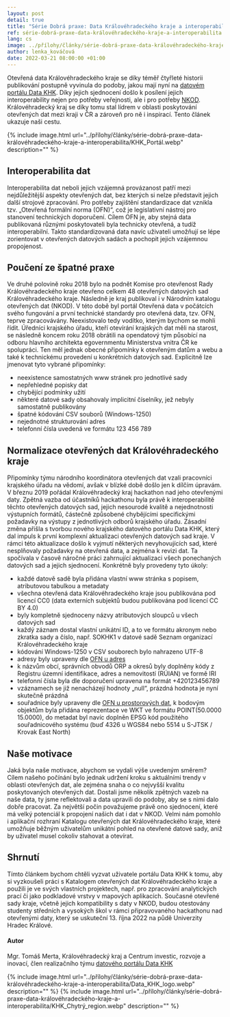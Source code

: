 ```yaml
---
layout: post
detail: true
title: "Série Dobrá praxe: Data Královéhradeckého kraje a interoperabilita"
ref: série-dobrá-praxe-data-královéhradeckého-kraje-a-interoperabilita
lang: cs
image: ../přílohy/články/série-dobrá-praxe-data-královéhradeckého-kraje-a-interoperabilita/KHK_Portál.webp
author: lenka_kováčová
date: 2022-03-21 08:00:00 +01:00
---
```

Otevřená data Královéhradeckého kraje se díky téměř čtyřleté historii publikování postupně vyvinula do podoby, jakou mají nyní na [datovém portálu Data KHK][Data KHK].
Díky jejich sjednocení došlo k posílení jejich interoperability nejen pro potřeby veřejnosti, ale i pro potřeby [NKOD][NKOD].
Královéhradecký kraj se díky tomu stal lídrem v oblasti poskytování otevřených dat mezi kraji v ČR a zároveň pro ně i inspirací. 
Tento článek ukazuje naši cestu.

<!--more-->

{% include image.html url="../přílohy/články/série-dobrá-praxe-data-královéhradeckého-kraje-a-interoperabilita/KHK_Portál.webp" description="" %}

## Interoperabilita dat
Interoperabilita dat neboli jejich vzájemná provázanost patří mezi nejdůležitější aspekty otevřených dat, bez kterých si nelze představit jejich další strojové zpracování.
Pro potřeby zajištění standardizace dat vznikla tzv. „Otevřená formální norma (OFN)“, což je legislativní nástroj pro stanovení technických doporučení.
Cílem OFN je, aby stejná data publikovaná různými poskytovateli byla technicky otevřená, a tudíž interoperabilní. 
Takto standardizovaná data navíc uživateli umožňují se lépe zorientovat v otevřených datových sadách a pochopit jejich vzájemnou propojenost.

## Poučení ze špatné praxe
Ve druhé polovině roku 2018 bylo na podnět Komise pro otevřenost Rady Královéhradeckého kraje otevřeno celkem 48 otevřených datových sad Královéhradeckého kraje.
Následně je kraj publikoval i v Národním katalogu otevřených dat (NKOD).
V této době byl portál Otevřená data v počátcích svého fungování a první technické standardy pro otevřená data, tzv. OFN, teprve zpracovávány.
Neexistovalo tedy vodítko, kterým bychom se mohli řídit. 
Úředníci krajského úřadu, kteří otevírání krajských dat měli na starost, se následně koncem roku 2018 obrátili na opendatový tým působící na odboru hlavního architekta egovernmentu Ministerstva vnitra ČR ke spolupráci.
Ten měl jednak obecné připomínky k otevřeným datům a webu a také k technickému provedení u konkrétních datových sad. Explicitně lze jmenovat tyto vybrané připomínky:

- neexistence samostatných www stránek pro jednotlivé sady
- nepřehledné popisky dat
- chybějící podmínky užití
- některé datové sady obsahovaly implicitní číselníky, jež nebyly samostatně publikovány
- špatné kódování CSV souborů (Windows-1250)
- nejednotné strukturování adres
- telefonní čísla uvedená ve formátu 123 456 789

## Normalizace otevřených dat Královéhradeckého kraje
Připomínky týmu národního koordinátora otevřených dat vzali pracovníci krajského úřadu na vědomí, avšak v blízké době došlo jen k dílčím úpravám.
V březnu 2019 pořádal Královéhradecký kraj hackathon nad jeho otevřenými daty. 
Zpětná vazba od účastníků hackathonu byla právě k interoperabilitě těchto otevřených datových sad, jejich nesourodé kvalitě a nejednotnosti výstupních formátů, částečně způsobené chybějícími specifickými požadavky na výstupy z jednotlivých odborů krajského úřadu.
Zásadní změna přišla s tvorbou nového krajského datového portálu Data KHK, který dal impuls k první komplexní aktualizaci otevřených datových sad kraje.
V rámci této aktualizace došlo k vyjmutí některých nevyhovujících sad, které nesplňovaly požadavky na otevřená data, a zejména k revizi dat.
Ta spočívala v časově náročné práci zahrnující aktualizaci všech ponechaných datových sad a jejich sjednocení. 
Konkrétně byly provedeny tyto úkoly:

- každé datově sadě byla přidána vlastní www stránka s popisem, atributovou tabulkou a metadaty
- všechna otevřená data Královéhradeckého kraje jsou publikována pod licencí CC0 (data externích subjektů budou publikována pod licencí CC BY 4.0)
- byly kompletně sjednoceny názvy atributových sloupců u všech datových sad
- každý záznam dostal vlastní unikátní ID, a to ve formátu akronym nebo zkratka sady a číslo, např. SOKHK1 v datové sadě Seznam organizací Královéhradeckého kraje
- kódování Windows-1250 v CSV souborech bylo nahrazeno UTF-8
- adresy byly upraveny dle [OFN u adres][OFN Adresy]
- k názvům obcí, správních obvodů ORP a okresů byly doplněny kódy z Registru územní identifikace, adres a nemovitostí (RÚIAN) ve formě IRI
- telefonní čísla byla dle doporučení upravena na formát +420123456789
- vzáznamech se již nenacházejí hodnoty „null“, prázdná hodnota je nyní skutečně prázdná
- souřadnice byly upraveny dle [OFN u prostorových dat][OFN Prostorová data], k bodovým objektům byla přidána reprezentace ve WKT ve formátu POINT(50.0000 15.0000), do metadat byl navíc doplněn EPSG kód použitého souřadnicového systému (buď 4326 u WGS84 nebo 5514 u S-JTSK / Krovak East North)

## Naše motivace
Jaká byla naše motivace, abychom se vydali výše uvedeným směrem?
Cílem našeho počínání bylo jednak udržení kroku s aktuálními trendy v oblasti otevřených dat, ale zejména snaha o co nejvyšší kvalitu poskytovaných otevřených dat. 
Dostali jsme několik zpětných vazeb na naše data, ty jsme reflektovali a data upravili do podoby, aby se s nimi dalo dobře pracovat.
Za největší počin považujeme právě ono sjednocení, které má velký potenciál k propojení našich dat i dat v NKOD.
Velmi nám pomohlo i aplikační rozhraní Katalogu otevřených dat Královéhradeckého kraje, které umožňuje běžným uživatelům unikátní pohled na otevřené datové sady, aniž by uživatel musel cokoliv stahovat a otevírat. 

## Shrnutí
Tímto článkem bychom chtěli vyzvat uživatele portálu Data KHK k tomu, aby si vyzkoušeli práci s Katalogem otevřených dat Královéhradeckého kraje a použili je ve svých vlastních projektech, např. pro zpracování analytických prací či jako podkladové vrstvy v mapových aplikacích. 
Současné otevřené sady kraje, včetně jejich kompatibility s daty v NKOD, budou otestovány studenty středních a vysokých škol v rámci připravovaného hackathonu nad otevřenými daty, který se uskuteční 13. října 2022 na půdě Univerzity Hradec Králové.

#### Autor
Mgr. Tomáš Merta, Královéhradecký kraj a Centrum investic, rozvoje a inovací, člen realizačního týmu [datového portálu Data KHK][Data KHK]

{% include image.html url="../přílohy/články/série-dobrá-praxe-data-královéhradeckého-kraje-a-interoperabilita/Data_KHK_logo.webp" description="" %}
{% include image.html url="../přílohy/články/série-dobrá-praxe-data-královéhradeckého-kraje-a-interoperabilita/KHK_Chytrý_region.webp" description="" %}

[Data KHK]: https://www.datakhk.cz/ "Data KHK"
[NKOD]: https://data.gov.cz/datové-sady "NKOD"
[OFN Adresy]: https://ofn.gov.cz/adresy/2020-07-01/ "OFN Adresy"
[OFN Prostorová data]: https://ofn.gov.cz/prostorová-data/2019-08-22/ "OFN Prostorová data"

